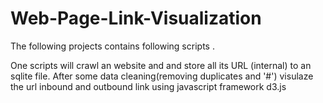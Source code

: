 # Web-Page-Link-Visualization

The following projects contains following scripts .

One scripts will crawl an website and and store all its URL (internal) to an sqlite file.
After some data cleaning(removing duplicates and '#') visulaze the url inbound and outbound link using javascript framework d3.js
